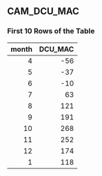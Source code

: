 ## CAM_DCU_MAC
### First 10 Rows of the Table
|   month |   DCU_MAC |
|--------:|----------:|
|       4 |       -56 |
|       5 |       -37 |
|       6 |       -10 |
|       7 |        63 |
|       8 |       121 |
|       9 |       191 |
|      10 |       268 |
|      11 |       252 |
|      12 |       174 |
|       1 |       118 |